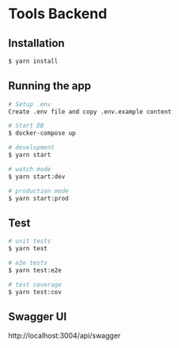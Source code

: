# Tools Backend

## Installation

```bash
$ yarn install
```

## Running the app

```bash
# Setup .env
Create .env file and copy .env.example content

# Start DB
$ docker-compose up

# development
$ yarn start

# watch mode
$ yarn start:dev

# production mode
$ yarn start:prod
```

## Test

```bash
# unit tests
$ yarn test

# e2e tests
$ yarn test:e2e

# test coverage
$ yarn test:cov
```

## Swagger UI

http://localhost:3004/api/swagger

